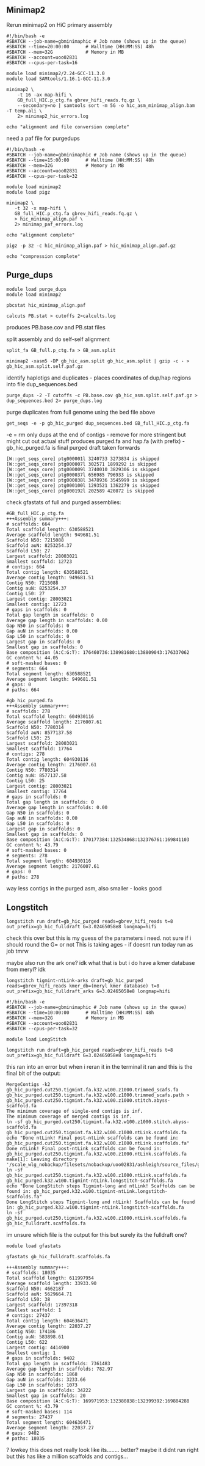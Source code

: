 ## Minimap2

Rerun minimap2 on HiC primary assembly

```
#!/bin/bash -e
#SBATCH --job-name=gbminimaphic # Job name (shows up in the queue)
#SBATCH --time=20:00:00      # Walltime (HH:MM:SS) 48h
#SBATCH --mem=32G            # Memory in MB
#SBATCH --account=uoo02831
#SBATCH --cpus-per-task=16

module load minimap2/2.24-GCC-11.3.0
module load SAMtools/1.16.1-GCC-11.3.0

minimap2 \
    -t 16 -ax map-hifi \
    GB_full_HIC.p_ctg.fa gbrev_hifi_reads.fq.gz \
    --secondary=no | samtools sort -m 5G -o hic_asm_minimap_align.bam -T temp.ali \
    2> minimap2_hic_errors.log

echo "alignment and file conversion complete"

```
 need a paf file for purgedups
 ```
#!/bin/bash -e
#SBATCH --job-name=gbminimaphic # Job name (shows up in the queue)
#SBATCH --time=15:00:00      # Walltime (HH:MM:SS) 48h
#SBATCH --mem=32G            # Memory in MB
#SBATCH --account=uoo02831
#SBATCH --cpus-per-task=32

module load minimap2
module load pigz

minimap2 \
	-t 32 -x map-hifi \
	GB_full_HIC.p_ctg.fa gbrev_hifi_reads.fq.gz \
	> hic_minimap_align.paf \
	2> minimap_paf_errors.log

echo "alignment complete"

pigz -p 32 -c hic_minimap_align.paf > hic_minimap_align.paf.gz

echo "compression complete"

```


## Purge_dups

```
module load purge_dups
module load minimap2
```

```
pbcstat hic_minimap_align.paf

calcuts PB.stat > cutoffs 2>calcults.log
```
produces PB.base.cov and PB.stat files

split assembly and do self-self alignment
```
split_fa GB_full.p_ctg.fa > GB_asm.split

minimap2 -xasm5 -DP gb_hic_asm.split gb_hic_asm.split | gzip -c - > gb_hic_asm.split.self.paf.gz
```

identify haplotigs and duplicates - places coordinates of dup/hap regions into file dup_sequences.bed
```
purge_dups -2 -T cutoffs -c PB.base.cov gb_hic_asm.split.self.paf.gz > dup_sequences.bed 2> purge_dups.log
```
purge duplicates from full genome using the bed file above
```
get_seqs -e -p gb_hic_purged dup_sequences.bed GB_full_HIC.p_ctg.fa
```
-e = rm only dups at the end of contigs - remove for more stringent but might cut out actual stuff
produces purged.fa and hap.fa (with prefix) - gb_hic_purged.fa is final purged draft taken forwards
```
[W::get_seqs_core] ptg000001l 3240733 3273834 is skipped
[W::get_seqs_core] ptg000007l 302571 1899292 is skipped
[W::get_seqs_core] ptg000009l 3740010 3829306 is skipped
[W::get_seqs_core] ptg000037l 656985 796933 is skipped
[W::get_seqs_core] ptg000038l 3478936 3545999 is skipped
[W::get_seqs_core] ptg000100l 1293521 1362279 is skipped
[W::get_seqs_core] ptg000192l 202589 420872 is skipped
```
check gfastats of full and purged assemblies:
```
#GB_full_HIC.p_ctg.fa
+++Assembly summary+++: 
# scaffolds: 664
Total scaffold length: 630588521
Average scaffold length: 949681.51
Scaffold N50: 7215088
Scaffold auN: 8253254.37
Scaffold L50: 27
Largest scaffold: 28003021
Smallest scaffold: 12723
# contigs: 664
Total contig length: 630588521
Average contig length: 949681.51
Contig N50: 7215088
Contig auN: 8253254.37
Contig L50: 27
Largest contig: 28003021
Smallest contig: 12723
# gaps in scaffolds: 0
Total gap length in scaffolds: 0
Average gap length in scaffolds: 0.00
Gap N50 in scaffolds: 0
Gap auN in scaffolds: 0.00
Gap L50 in scaffolds: 0
Largest gap in scaffolds: 0
Smallest gap in scaffolds: 0
Base composition (A:C:G:T): 176460736:138981680:138809043:176337062
GC content %: 44.05
# soft-masked bases: 0
# segments: 664
Total segment length: 630588521
Average segment length: 949681.51
# gaps: 0
# paths: 664
```

```
#gb_hic_purged.fa
+++Assembly summary+++: 
# scaffolds: 278
Total scaffold length: 604930116
Average scaffold length: 2176007.61
Scaffold N50: 7780314
Scaffold auN: 8577137.58
Scaffold L50: 25
Largest scaffold: 28003021
Smallest scaffold: 17764
# contigs: 278
Total contig length: 604930116
Average contig length: 2176007.61
Contig N50: 7780314
Contig auN: 8577137.58
Contig L50: 25
Largest contig: 28003021
Smallest contig: 17764
# gaps in scaffolds: 0
Total gap length in scaffolds: 0
Average gap length in scaffolds: 0.00
Gap N50 in scaffolds: 0
Gap auN in scaffolds: 0.00
Gap L50 in scaffolds: 0
Largest gap in scaffolds: 0
Smallest gap in scaffolds: 0
Base composition (A:C:G:T): 170177384:132534868:132376761:169841103
GC content %: 43.79
# soft-masked bases: 0
# segments: 278
Total segment length: 604930116
Average segment length: 2176007.61
# gaps: 0
# paths: 278
```
way less contigs in the purged asm, also smaller - looks good

## Longstitch

```
longstitch run draft=gb_hic_purged reads=gbrev_hifi_reads t=8 out_prefix=gb_hic_fulldraft G=3.02465058e8 longmap=hifi
```
check this over but this is my guess of the parameters i need.  not sure if i should round the G= or not
This is taking ages - if doesnt run today run as  job tmrw

maybe also run the ark one? idk what that is but i do have a kmer database from meryl? idk
```
longstitch tigmint-ntLink-arks draft=gb_hic_purged reads=gbrev_hifi_reads kmer_db=(meryl kmer database) t=8 out_prefix=gb_hic_fulldraft_arks G=3.02465058e8 longmap=hifi
```

```
#!/bin/bash -e
#SBATCH --job-name=gbminimaphic # Job name (shows up in the queue)
#SBATCH --time=10:00:00      # Walltime (HH:MM:SS) 48h
#SBATCH --mem=32G            # Memory in MB
#SBATCH --account=uoo02831
#SBATCH --cpus-per-task=32

module load LongStitch

longstitch run draft=gb_hic_purged reads=gbrev_hifi_reads t=8 out_prefix=gb_hic_fulldraft G=3.02465058e8 longmap=hifi

```
this ran into an error but when i reran it in the terminal it ran and this is the final bit of the output:
```
MergeContigs -k2 gb_hic_purged.cut250.tigmint.fa.k32.w100.z1000.trimmed_scafs.fa gb_hic_purged.cut250.tigmint.fa.k32.w100.z1000.trimmed_scafs.path > gb_hic_purged.cut250.tigmint.fa.k32.w100.z1000.stitch.abyss-scaffold.fa
The minimum coverage of single-end contigs is inf.
The minimum coverage of merged contigs is inf.
ln -sf gb_hic_purged.cut250.tigmint.fa.k32.w100.z1000.stitch.abyss-scaffold.fa gb_hic_purged.cut250.tigmint.fa.k32.w100.z1000.ntLink.scaffolds.fa
echo "Done ntLink! Final post-ntLink scaffolds can be found in: gb_hic_purged.cut250.tigmint.fa.k32.w100.z1000.ntLink.scaffolds.fa"
Done ntLink! Final post-ntLink scaffolds can be found in: gb_hic_purged.cut250.tigmint.fa.k32.w100.z1000.ntLink.scaffolds.fa
make[1]: Leaving directory '/scale_wlg_nobackup/filesets/nobackup/uoo02831/ashleigh/source_files/genome/hic_gbrev_assembly/longstitch'
ln -sf gb_hic_purged.cut250.tigmint.fa.k32.w100.z1000.ntLink.scaffolds.fa gb_hic_purged.k32.w100.tigmint-ntLink.longstitch-scaffolds.fa
echo "Done LongStitch steps Tigmint-long and ntLink! Scaffolds can be found in: gb_hic_purged.k32.w100.tigmint-ntLink.longstitch-scaffolds.fa"
Done LongStitch steps Tigmint-long and ntLink! Scaffolds can be found in: gb_hic_purged.k32.w100.tigmint-ntLink.longstitch-scaffolds.fa
ln -sf gb_hic_purged.cut250.tigmint.fa.k32.w100.z1000.ntLink.scaffolds.fa gb_hic_fulldraft.scaffolds.fa
```

im unsure which file is the output for this but surely its the fulldraft one?

```
module load gfastats

gfastats gb_hic_fulldraft.scaffolds.fa
```
```
+++Assembly summary+++: 
# scaffolds: 18035
Total scaffold length: 611997954
Average scaffold length: 33933.90
Scaffold N50: 4662187
Scaffold auN: 5629664.71
Scaffold L50: 38
Largest scaffold: 17397318
Smallest scaffold: 1
# contigs: 27437
Total contig length: 604636471
Average contig length: 22037.27
Contig N50: 174186
Contig auN: 583898.61
Contig L50: 622
Largest contig: 4414900
Smallest contig: 1
# gaps in scaffolds: 9402
Total gap length in scaffolds: 7361483
Average gap length in scaffolds: 782.97
Gap N50 in scaffolds: 1868
Gap auN in scaffolds: 3233.66
Gap L50 in scaffolds: 1073
Largest gap in scaffolds: 34222
Smallest gap in scaffolds: 20
Base composition (A:C:G:T): 169971953:132380838:132399392:169884288
GC content %: 43.79
# soft-masked bases: 114
# segments: 27437
Total segment length: 604636471
Average segment length: 22037.27
# gaps: 9402
# paths: 18035
```
? lowkey this does not really look like its........ better? maybe it didnt run right but this has like a million scaffolds and contigs...
